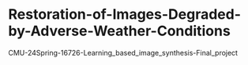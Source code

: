 # Restoration-of-Images-Degraded-by-Adverse-Weather-Conditions
CMU-24Spring-16726-Learning_based_image_synthesis-Final_project
